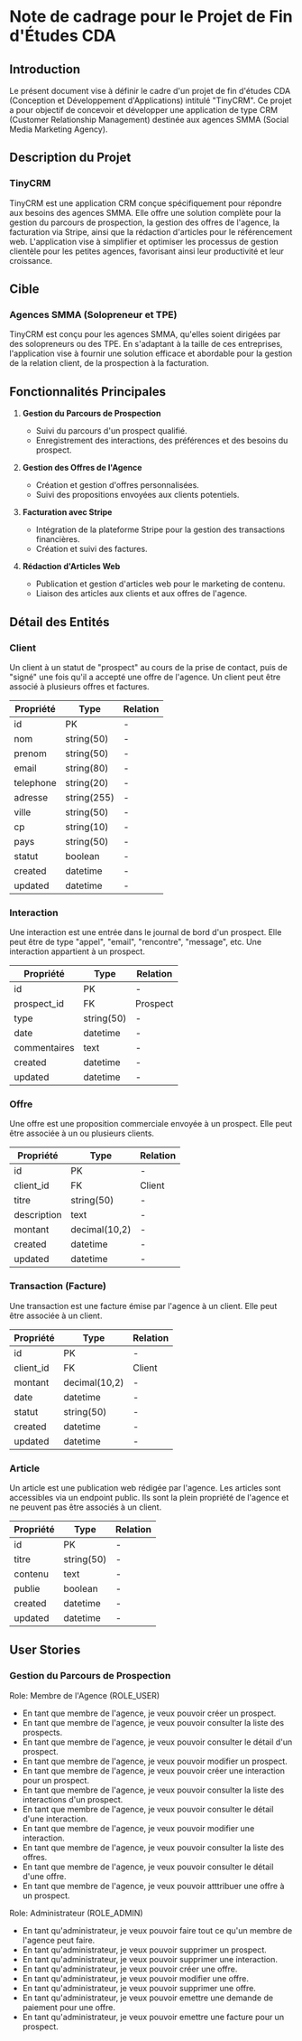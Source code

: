 # Note de cadrage pour le Projet de Fin d'Études CDA

## Introduction

Le présent document vise à définir le cadre d'un projet de fin d'études CDA (Conception et Développement d'Applications) intitulé "TinyCRM". Ce projet a pour objectif de concevoir et développer une application de type CRM (Customer Relationship Management) destinée aux agences SMMA (Social Media Marketing Agency).

## Description du Projet

### TinyCRM

TinyCRM est une application CRM conçue spécifiquement pour répondre aux besoins des agences SMMA. Elle offre une solution complète pour la gestion du parcours de prospection, la gestion des offres de l'agence, la facturation via Stripe, ainsi que la rédaction d'articles pour le référencement  web. L'application vise à simplifier et optimiser les processus de gestion clientèle pour les petites agences, favorisant ainsi leur productivité et leur croissance.

## Cible

### Agences SMMA (Solopreneur et TPE)

TinyCRM est conçu pour les agences SMMA, qu'elles soient dirigées par des solopreneurs ou des TPE. En s'adaptant à la taille de ces entreprises, l'application vise à fournir une solution efficace et abordable pour la gestion de la relation client, de la prospection à la facturation.

## Fonctionnalités Principales

1. **Gestion du Parcours de Prospection**
   - Suivi du parcours d'un prospect qualifié.
   - Enregistrement des interactions, des préférences et des besoins du prospect.

2. **Gestion des Offres de l'Agence**
   - Création et gestion d'offres personnalisées.
   - Suivi des propositions envoyées aux clients potentiels.

3. **Facturation avec Stripe**
   - Intégration de la plateforme Stripe pour la gestion des transactions financières.
   - Création et suivi des factures.

4. **Rédaction d'Articles Web**
   - Publication et gestion d'articles web pour le marketing de contenu.
   - Liaison des articles aux clients et aux offres de l'agence.

## Détail des Entités

### Client

Un client à un statut de "prospect" au cours de la prise de contact, puis de "signé" une fois qu'il a accepté une offre de l'agence. Un client peut être associé à plusieurs offres et factures.

| Propriété | Type              | Relation |
|-----------|-------------------|----------|
| id        | PK                | -        |
| nom       | string(50)        | -        |
| prenom    | string(50)        | -        |
| email     | string(80)        | -        |
| telephone | string(20)        | -        |
| adresse   | string(255)       | -        |
| ville     | string(50)        | -        |
| cp        | string(10)        | -        |
| pays      | string(50)        | -        |
| statut    | boolean           | -        |
| created   | datetime          | -        |
| updated   | datetime          | -        |

### Interaction

Une interaction est une entrée dans le journal de bord d'un prospect. Elle peut être de type "appel", "email", "rencontre", "message", etc. Une interaction appartient à un prospect.

| Propriété   | Type              | Relation |
|-------------|-------------------|----------|
| id          | PK                | -        |
| prospect_id | FK                | Prospect |
| type        | string(50)        | -        |
| date        | datetime          | -        |
| commentaires| text              | -        |
| created     | datetime          | -        |
| updated     | datetime          | -        |

### Offre

Une offre est une proposition commerciale envoyée à un prospect. Elle peut être associée à un ou plusieurs clients.

| Propriété   | Type              | Relation |
|-------------|-------------------|----------|
| id          | PK                | -        |
| client_id   | FK                | Client   |
| titre       | string(50)        | -        |
| description | text              | -        |
| montant     | decimal(10,2)     | -        |
| created     | datetime          | -        |
| updated     | datetime          | -        |

### Transaction (Facture)

Une transaction est une facture émise par l'agence à un client. Elle peut être associée à un client.

| Propriété   | Type              | Relation |
|-------------|-------------------|----------|
| id          | PK                | -        |
| client_id   | FK                | Client   |
| montant     | decimal(10,2)     | -        |
| date        | datetime          | -        |
| statut      | string(50)        | -        |
| created     | datetime          | -        |
| updated     | datetime          | -        |

### Article

Un article est une publication web rédigée par l'agence. Les articles sont accessibles via un endpoint public. Ils sont la plein propriété de l'agence et ne peuvent pas être associés à un client.

| Propriété   | Type              | Relation |
|-------------|-------------------|----------|
| id          | PK                | -        |
| titre       | string(50)        | -        |
| contenu     | text              | -        |
| publie      | boolean           | -        |
| created     | datetime          | -        |
| updated     | datetime          | -        |

## User Stories

### Gestion du Parcours de Prospection

Role: Membre de l'Agence (ROLE_USER)

- En tant que membre de l'agence, je veux pouvoir créer un prospect.
- En tant que membre de l'agence, je veux pouvoir consulter la liste des prospects.
- En tant que membre de l'agence, je veux pouvoir consulter le détail d'un prospect.
- En tant que membre de l'agence, je veux pouvoir modifier un prospect.
- En tant que membre de l'agence, je veux pouvoir créer une interaction pour un prospect.
- En tant que membre de l'agence, je veux pouvoir consulter la liste des interactions d'un prospect.
- En tant que membre de l'agence, je veux pouvoir consulter le détail d'une interaction.
- En tant que membre de l'agence, je veux pouvoir modifier une interaction.
- En tant que membre de l'agence, je veux pouvoir consulter la liste des offres.
- En tant que membre de l'agence, je veux pouvoir consulter le détail d'une offre.
- En tant que membre de l'agence, je veux pouvoir atttribuer une offre à un prospect.

Role: Administrateur (ROLE_ADMIN)

- En tant qu'administrateur, je veux pouvoir faire tout ce qu'un membre de l'agence peut faire.
- En tant qu'administrateur, je veux pouvoir supprimer un prospect.
- En tant qu'administrateur, je veux pouvoir supprimer une interaction.
- En tant qu'administrateur, je veux pouvoir créer une offre.
- En tant qu'administrateur, je veux pouvoir modifier une offre.
- En tant qu'administrateur, je veux pouvoir supprimer une offre.
- En tant qu'administrateur, je veux pouvoir emettre une demande de paiement pour une offre.
- En tant qu'administrateur, je veux pouvoir emettre une facture pour un prospect.